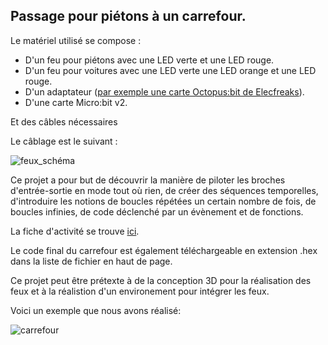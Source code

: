 ## Passage pour piétons à un carrefour.

Le matériel utilisé se compose :

- D'un feu pour piétons avec une LED verte et une LED rouge.
- D'un feu pour voitures avec une LED verte une LED orange et une LED rouge.
- D'un adaptateur ([par exemple une carte Octopus:bit de Elecfreaks](https://www.elecfreaks.com/learn-en/microbitKit/Tinker_Kit/octopus_bit.html)).
- D'une carte Micro:bit v2.

Et des câbles nécessaires

Le câblage est le suivant :

![feux_schéma](https://github.com/user-attachments/assets/01073e06-5648-4ea8-b7eb-dd58fa2009cf)

Ce projet a pour but de découvrir la manière de piloter les broches d'entrée-sortie en mode tout où rien, de créer des séquences temporelles, d'introduire les notions de boucles répétées un certain nombre de fois, de boucles infinies, de code déclenché par un évènement et de fonctions.

La fiche d'activité se trouve [ici](carrefour.pdf).

Le code final du carrefour est également téléchargeable en extension .hex dans la liste de fichier en haut de page.

Ce projet peut être prétexte à de la conception 3D pour la réalisation des feux et à la réalistion d'un environement pour intégrer les feux.

Voici un exemple que nous avons réalisé:

![carrefour](https://github.com/user-attachments/assets/e4f28df6-8540-4953-9ccb-fefc3e947a66)


